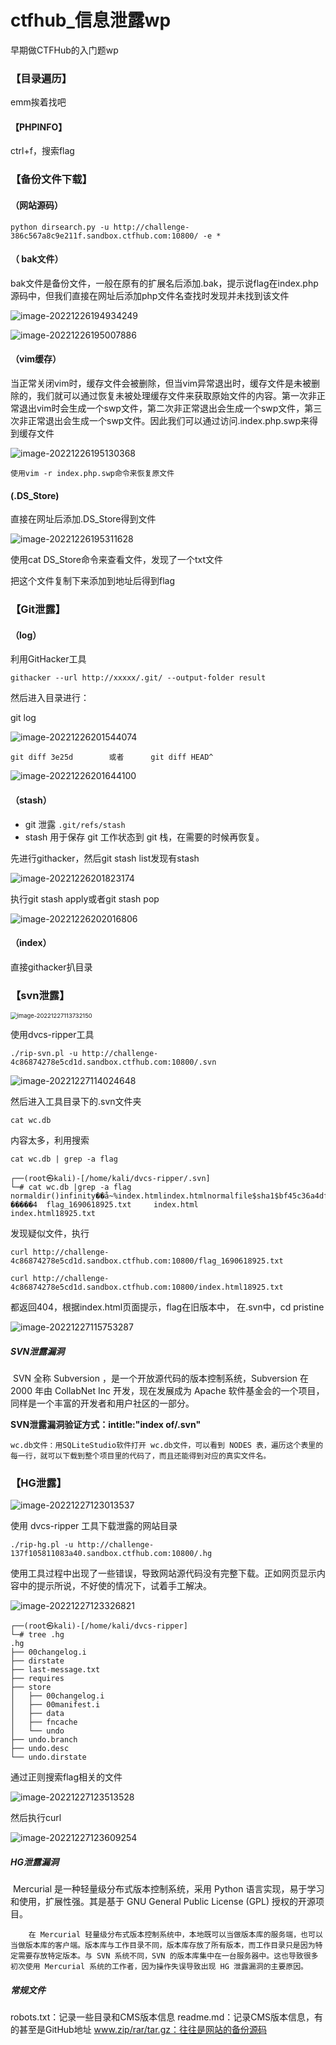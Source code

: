 # ctfhub_信息泄露wp


早期做CTFHub的入门题wp

<!--more-->

### 【目录遍历】

emm挨着找吧

#### 【PHPINFO】

ctrl+f，搜索flag

### 【备份文件下载】

#### （网站源码）

```
python dirsearch.py -u http://challenge-386c567a8c9e211f.sandbox.ctfhub.com:10800/ -e *
```

#### （ bak文件）

bak文件是备份文件，一般在原有的扩展名后添加.bak，提示说flag在index.php源码中，但我们直接在网址后添加php文件名查找时发现并未找到该文件

![image-20221226194934249](https://scofield-1313710994.cos.ap-beijing.myqcloud.com/image-20221226194934249.png)

![image-20221226195007886](https://scofield-1313710994.cos.ap-beijing.myqcloud.com/image-20221226195007886.png)

#### （vim缓存）

当正常关闭vim时，缓存文件会被删除，但当vim异常退出时，缓存文件是未被删除的，我们就可以通过恢复未被处理缓存文件来获取原始文件的内容。第一次非正常退出vim时会生成一个swp文件，第二次非正常退出会生成一个swp文件，第三次非正常退出会生成一个swp文件。因此我们可以通过访问.index.php.swp来得到缓存文件

![image-20221226195130368](https://scofield-1313710994.cos.ap-beijing.myqcloud.com/image-20221226195130368.png)

```
使用vim -r index.php.swp命令来恢复原文件
```

#### (.DS_Store)

直接在网址后添加.DS_Store得到文件

![image-20221226195311628](https://scofield-1313710994.cos.ap-beijing.myqcloud.com/image-20221226195311628.png)

使用cat DS_Store命令来查看文件，发现了一个txt文件

把这个文件复制下来添加到地址后得到flag

### 【Git泄露】

#### （log）

利用GitHacker工具

```
githacker --url http://xxxxx/.git/ --output-folder result
```

然后进入目录进行：

git log

![image-20221226201544074](C:\Users\Scofield_Lee\AppData\Roaming\Typora\typora-user-images\image-20221226201544074.png)

```
git diff 3e25d        或者      git diff HEAD^
```

![image-20221226201644100](https://scofield-1313710994.cos.ap-beijing.myqcloud.com/image-20221226201644100.png)

#### （stash）

- git 泄露 `.git/refs/stash`
- stash 用于保存 git 工作状态到 git 栈，在需要的时候再恢复。

先进行githacker，然后git stash list发现有stash

![image-20221226201823174](https://scofield-1313710994.cos.ap-beijing.myqcloud.com/image-20221226201823174.png)

执行git stash apply或者git stash pop

![image-20221226202016806](https://scofield-1313710994.cos.ap-beijing.myqcloud.com/image-20221226202016806.png)

#### （index）

直接githacker扒目录

### 【svn泄露】

<img src="https://scofield-1313710994.cos.ap-beijing.myqcloud.com/image-20221227113732150.png" alt="image-20221227113732150" style="zoom:67%;" />

使用dvcs-ripper工具

```
./rip-svn.pl -u http://challenge-4c86874278e5cd1d.sandbox.ctfhub.com:10800/.svn
```

![image-20221227114024648](https://scofield-1313710994.cos.ap-beijing.myqcloud.com/image-20221227114024648.png)

然后进入工具目录下的.svn文件夹

```
cat wc.db
```

内容太多，利用搜索

```
cat wc.db | grep -a flag
```

```
┌──(root㉿kali)-[/home/kali/dvcs-ripper/.svn]
└─# cat wc.db |grep -a flag 
normaldir()infinity��å~%index.htmlindex.htmlnormalfile$sha1$bf45c36a4dfb73378247a6311eac4f80f48fcb92���Á�root���X۾63▒
�����4  flag_1690618925.txt     index.html
index.html18925.txt
```

发现疑似文件，执行

```
curl http://challenge-4c86874278e5cd1d.sandbox.ctfhub.com:10800/flag_1690618925.txt
```

```
curl http://challenge-4c86874278e5cd1d.sandbox.ctfhub.com:10800/index.html18925.txt
```

都返回404，根据index.html页面提示，flag在旧版本中，
在.svn中，cd pristine

![image-20221227115753287](https://scofield-1313710994.cos.ap-beijing.myqcloud.com/image-20221227115753287.png)

#####  SVN泄露漏洞

​        SVN 全称 Subversion ，是一个开放源代码的版本控制系统，Subversion 在 2000 年由 CollabNet Inc 开发，现在发展成为 Apache 软件基金会的一个项目，同样是一个丰富的开发者和用户社区的一部分。

**SVN泄露漏洞验证方式：intitle:"index of/.svn"**

```
wc.db文件：用SQLiteStudio软件打开 wc.db文件，可以看到 NODES 表，遍历这个表里的每一行，就可以下载到整个项目里的代码了，而且还能得到对应的真实文件名。
```

### 【HG泄露】

![image-20221227123013537](https://scofield-1313710994.cos.ap-beijing.myqcloud.com/image-20221227123013537.png)

使用 dvcs-ripper 工具下载泄露的网站目录

```
./rip-hg.pl -u http://challenge-137f105811083a40.sandbox.ctfhub.com:10800/.hg
```

使用工具过程中出现了一些错误，导致网站源代码没有完整下载。正如网页显示内容中的提示所说，不好使的情况下，试着手工解决。

![image-20221227123326821](https://scofield-1313710994.cos.ap-beijing.myqcloud.com/image-20221227123326821.png)

```
┌──(root㉿kali)-[/home/kali/dvcs-ripper]
└─# tree .hg               
.hg
├── 00changelog.i
├── dirstate
├── last-message.txt
├── requires
├── store
│   ├── 00changelog.i
│   ├── 00manifest.i
│   ├── data
│   ├── fncache
│   └── undo
├── undo.branch
├── undo.desc
└── undo.dirstate
```

通过正则搜索flag相关的文件

![image-20221227123513528](https://scofield-1313710994.cos.ap-beijing.myqcloud.com/image-20221227123513528.png)

然后执行curl

![image-20221227123609254](https://scofield-1313710994.cos.ap-beijing.myqcloud.com/image-20221227123609254.png)

##### HG泄露漏洞

​        Mercurial 是一种轻量级分布式版本控制系统，采用 Python 语言实现，易于学习和使用，扩展性强。其是基于 GNU General Public License (GPL) 授权的开源项目。

        在 Mercurial 轻量级分布式版本控制系统中，本地既可以当做版本库的服务端，也可以当做版本库的客户端。版本库与工作目录不同，版本库存放了所有版本，而工作目录只是因为特定需要存放特定版本。与 SVN 系统不同，SVN 的版本库集中在一台服务器中。这也导致很多初次使用 Mercurial 系统的工作者，因为操作失误导致出现 HG 泄露漏洞的主要原因。

##### 常规文件

robots.txt：记录一些目录和CMS版本信息
readme.md：记录CMS版本信息，有的甚至是GitHub地址
www.zip/rar/tar.gz：往往是网站的备份源码


